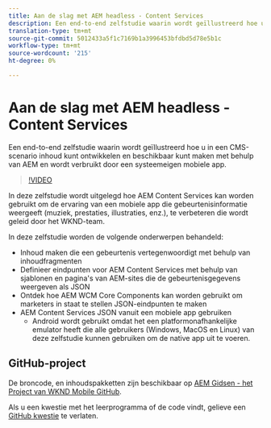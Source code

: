 ```yaml
---
title: Aan de slag met AEM headless - Content Services
description: Een end-to-end zelfstudie waarin wordt geïllustreerd hoe u inhoud kunt samenstellen en beschikbaar maken met AEM headless.
translation-type: tm+mt
source-git-commit: 5012433a5f1c7169b1a3996453bfdbd5d78e5b1c
workflow-type: tm+mt
source-wordcount: '215'
ht-degree: 0%

---
```



# Aan de slag met AEM headless - Content Services

Een end-to-end zelfstudie waarin wordt geïllustreerd hoe u in een CMS-scenario inhoud kunt ontwikkelen en beschikbaar kunt maken met behulp van AEM en wordt verbruikt door een systeemeigen mobiele app.

>[!VIDEO](https://video.tv.adobe.com/v/28315/?quality=12&learn=on)

In deze zelfstudie wordt uitgelegd hoe AEM Content Services kan worden gebruikt om de ervaring van een mobiele app die gebeurtenisinformatie weergeeft (muziek, prestaties, illustraties, enz.), te verbeteren die wordt geleid door het WKND-team.

In deze zelfstudie worden de volgende onderwerpen behandeld:

* Inhoud maken die een gebeurtenis vertegenwoordigt met behulp van inhoudfragmenten
* Definieer eindpunten voor AEM Content Services met behulp van sjablonen en pagina&#39;s van AEM-sites die de gebeurtenisgegevens weergeven als JSON
* Ontdek hoe AEM WCM Core Components kan worden gebruikt om marketers in staat te stellen JSON-eindpunten te maken
* AEM Content Services JSON vanuit een mobiele app gebruiken
   * Android wordt gebruikt omdat het een platformonafhankelijke emulator heeft die alle gebruikers (Windows, MacOS en Linux) van deze zelfstudie kunnen gebruiken om de native app uit te voeren.

## GitHub-project

De broncode, en inhoudspakketten zijn beschikbaar op [AEM Gidsen - het Project van WKND Mobile GitHub](https://github.com/adobe/aem-guides-wknd-mobile).

Als u een kwestie met het leerprogramma of de code vindt, gelieve een [GitHub kwestie](https://github.com/adobe/aem-guides-wknd-mobile/issues) te verlaten.
